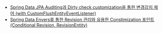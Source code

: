 <ul>
<li><a href="https://medium.com/@taesulee93/spring-data-jpa-auditing%EA%B3%BC-dirty-check-customization%EC%9D%84-%ED%86%B5%ED%95%9C-%EB%B3%80%EA%B2%BD%EA%B0%90%EC%A7%80-%EC%A0%9C%EC%96%B4-with-0ea660cc559b">
Spring Data JPA Auditing과 Dirty check customization을 통한 변경감지 제어 (with CustomFlushEntityEventListener)</a></li>
<li>
<a href="https://medium.com/@taesulee93/spring-data-envers%EB%A5%BC-%ED%86%B5%ED%95%9C-revision-%EA%B4%80%EB%A6%AC%EC%99%80-%EC%9C%A0%EC%9A%A9%ED%95%9C-constimization-%ED%8F%AC%EC%9D%B8%ED%8A%B8-conditional-revision-revisionentity-9407f479d80a">Spring Data Envers를 통한 Revision 관리와 유용한 Constimization 포인트 (Conditional Revision, RevisionEntity)</a>
</li>
</ul>
